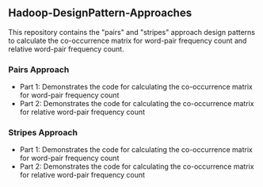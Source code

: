 ## Hadoop-DesignPattern-Approaches
This repository contains the "pairs" and "stripes" approach design patterns to calculate the co-occurrence matrix for word-pair frequency count and relative word-pair frequency count.

### Pairs Approach
  - Part 1: Demonstrates the code for calculating the co-occurrence matrix for word-pair frequency count
  - Part 2: Demonstrates the code for calculating the co-occurrence matrix for relative word-pair frequency count

### Stripes Approach
  - Part 1: Demonstrates the code for calculating the co-occurrence matrix for word-pair frequency count
  - Part 2: Demonstrates the code for calculating the co-occurrence matrix for relative word-pair frequency count
